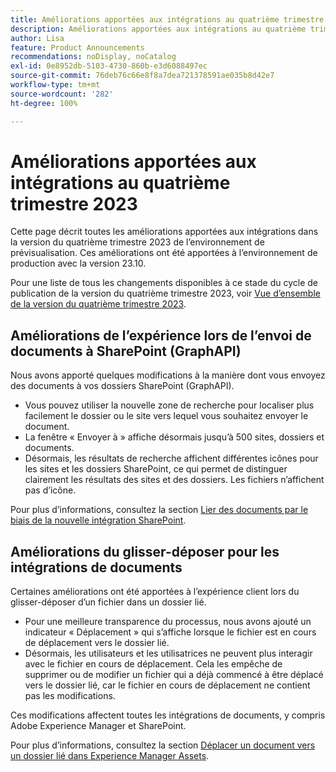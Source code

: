 ```yaml
---
title: Améliorations apportées aux intégrations au quatrième trimestre 2023
description: Améliorations apportées aux intégrations au quatrième trimestre 2023
author: Lisa
feature: Product Announcements
recommendations: noDisplay, noCatalog
exl-id: 0e8952db-5103-4730-860b-e3d6088497ec
source-git-commit: 76deb76c66e8f8a7dea721378591ae035b8d42e7
workflow-type: tm+mt
source-wordcount: '282'
ht-degree: 100%

---
```


# Améliorations apportées aux intégrations au quatrième trimestre 2023

Cette page décrit toutes les améliorations apportées aux intégrations dans la version du quatrième trimestre 2023 de l’environnement de prévisualisation. Ces améliorations ont été apportées à l’environnement de production avec la version 23.10.

Pour une liste de tous les changements disponibles à ce stade du cycle de publication de la version du quatrième trimestre 2023, voir [Vue d’ensemble de la version du quatrième trimestre 2023](/help/quicksilver/product-announcements/product-releases/23-q4-release-activity/23-q4-release-overview.md).

## Améliorations de l’expérience lors de l’envoi de documents à SharePoint (GraphAPI)

Nous avons apporté quelques modifications à la manière dont vous envoyez des documents à vos dossiers SharePoint (GraphAPI).

* Vous pouvez utiliser la nouvelle zone de recherche pour localiser plus facilement le dossier ou le site vers lequel vous souhaitez envoyer le document.
* La fenêtre « Envoyer à » affiche désormais jusqu’à 500 sites, dossiers et documents.
* Désormais, les résultats de recherche affichent différentes icônes pour les sites et les dossiers SharePoint, ce qui permet de distinguer clairement les résultats des sites et des dossiers. Les fichiers n’affichent pas d’icône.

Pour plus d’informations, consultez la section [Lier des documents par le biais de la nouvelle intégration SharePoint](/help/quicksilver/administration-and-setup/configure-integrations/configure-sharepoint-integration.md#link-documents-through-the-new-sharepoint-integration).

## Améliorations du glisser-déposer pour les intégrations de documents

Certaines améliorations ont été apportées à l’expérience client lors du glisser-déposer d’un fichier dans un dossier lié.

* Pour une meilleure transparence du processus, nous avons ajouté un indicateur « Déplacement » qui s’affiche lorsque le fichier est en cours de déplacement vers le dossier lié.
* Désormais, les utilisateurs et les utilisatrices ne peuvent plus interagir avec le fichier en cours de déplacement. Cela les empêche de supprimer ou de modifier un fichier qui a déjà commencé à être déplacé vers le dossier lié, car le fichier en cours de déplacement ne contient pas les modifications.

Ces modifications affectent toutes les intégrations de documents, y compris Adobe Experience Manager et SharePoint.

Pour plus d’informations, consultez la section [Déplacer un document vers un dossier lié dans Experience Manager Assets](/help/quicksilver/documents/adobe-workfront-for-experience-manager-assets-essentials/send-to-aem.md#move-a-document-to-a-linked-folder-in-experience-manager-assets).
